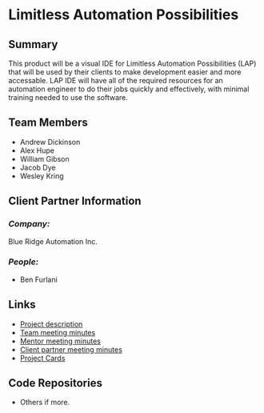 # Limitless Automation Possibilities

## **Summary**

This product will be a visual IDE for Limitless Automation Possibilities (LAP) that will be used by their clients to make development easier and more accessable. LAP IDE will have all of the required resources for an automation engineer to do their jobs quickly and effectively, with minimal training needed to use the software.

## **Team Members**

- Andrew Dickinson
- Alex Hupe
- William Gibson
- Jacob Dye
- Wesley Kring

## **Client Partner Information**

### *Company:*
Blue Ridge Automation Inc.

### *People:*
- Ben Furlani

## **Links**

- [Project description](ProjectDescription.md)
- [Team meeting minutes](MeetingMinutes/Team)
- [Mentor meeting minutes](MeetingMinutes/Mentor)
- [Client partner meeting minutes](MeetingMinutes/ClientPartner)
- <a href="https://github.com/users/wjgibson/projects/1/views/2">Project Cards</a>
## **Code Repositories**

- Others if more.

